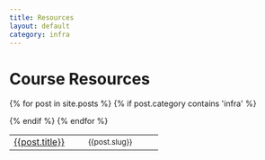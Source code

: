 ```yaml
---
title: Resources
layout: default
category: infra
---
```


# Course Resources

<table>
{% for post in site.posts %}
{% if post.category contains 'infra' %}

<tr>
  <td width="40%"><a href="{{site.base}}{{post.url}}/">{{post.title}}</a></td>
  <td width="10%"><small> </small></td>
  <td width="50%"><small>{{post.slug}}</small></td>
</tr>

{% endif %}
{% endfor %}
</table>

<!--
{% for post in site.posts %}
  {% if post.layout contains 'infra' %}
  <h2 id="{{post.url}}">{{post.title}}</h2>
  <p>{{post.slug}}</p>
  <p><a href="{{site.base}}{{post.url}}/">Read More...</a></p>      
  {% endif %}
{% endfor %}
-->